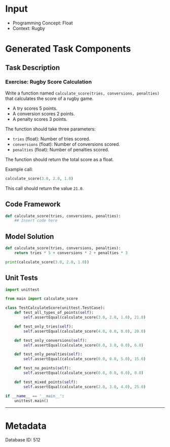 # Input
- Programming Concept: Float
- Context: Rugby

# Generated Task Components
## Task Description
### Exercise: Rugby Score Calculation

Write a function named `calculate_score(tries, conversions, penalties)` that calculates the score of a rugby game.

- A try scores 5 points.
- A conversion scores 2 points.
- A penalty scores 3 points.

The function should take three parameters:
- `tries` (float): Number of tries scored.
- `conversions` (float): Number of conversions scored.
- `penalties` (float): Number of penalties scored.

The function should return the total score as a float.

Example call:
```python
calculate_score(3.0, 2.0, 1.0)
```
This call should return the value `21.0`.

## Code Framework
```python
def calculate_score(tries, conversions, penalties):
    ## Insert code here
```

## Model Solution
```python
def calculate_score(tries, conversions, penalties):
    return tries * 5 + conversions * 2 + penalties * 3

print(calculate_score(3.0, 2.0, 1.0))
```

## Unit Tests
```python
import unittest

from main import calculate_score

class TestCalculateScore(unittest.TestCase):
    def test_all_types_of_points(self):
        self.assertEqual(calculate_score(3.0, 2.0, 1.0), 21.0)

    def test_only_tries(self):
        self.assertEqual(calculate_score(4.0, 0.0, 0.0), 20.0)

    def test_only_conversions(self):
        self.assertEqual(calculate_score(0.0, 3.0, 0.0), 6.0)

    def test_only_penalties(self):
        self.assertEqual(calculate_score(0.0, 0.0, 5.0), 15.0)

    def test_no_points(self):
        self.assertEqual(calculate_score(0.0, 0.0, 0.0), 0.0)

    def test_mixed_points(self):
        self.assertEqual(calculate_score(2.0, 3.0, 4.0), 25.0)

if __name__ == '__main__':
    unittest.main()
```
___
# Metadata
Database ID: 512
